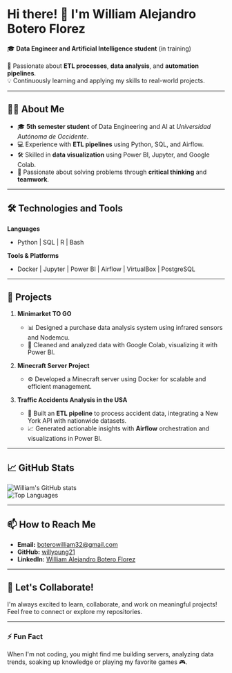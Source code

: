 # Hi there! 👋 I'm William Alejandro Botero Florez

🎓 **Data Engineer and Artificial Intelligence student** (in training) <br>  
🚀 Passionate about **ETL processes**, **data analysis**, and **automation pipelines**.  
💡 Continuously learning and applying my skills to real-world projects.  

---

## 🧑‍💻 About Me  
- 🎓 **5th semester student** of Data Engineering and AI at *Universidad Autónoma de Occidente*.  
- 💻 Experience with **ETL pipelines** using Python, SQL, and Airflow.  
- 🛠️ Skilled in **data visualization** using Power BI, Jupyter, and Google Colab.  
- 🎯 Passionate about solving problems through **critical thinking** and **teamwork**.

---

## 🛠️ Technologies and Tools  
**Languages**  
- Python | SQL | R | Bash  

**Tools & Platforms**  
- Docker | Jupyter | Power BI | Airflow | VirtualBox | PostgreSQL  

---

## 🚀 Projects  
1. **Minimarket TO GO**  
   - 📊 Designed a purchase data analysis system using infrared sensors and Nodemcu.  
   - 🧹 Cleaned and analyzed data with Google Colab, visualizing it with Power BI.  

2. **Minecraft Server Project**  
   - ⚙️ Developed a Minecraft server using Docker for scalable and efficient management.  

3. **Traffic Accidents Analysis in the USA**  
   - 🔄 Built an **ETL pipeline** to process accident data, integrating a New York API with nationwide datasets.  
   - 📈 Generated actionable insights with **Airflow** orchestration and visualizations in Power BI.  

---

## 📈 GitHub Stats  
![William's GitHub stats](https://github-readme-stats.vercel.app/api?username=willyoung21&show_icons=true&theme=radical)  
![Top Languages](https://github-readme-stats.vercel.app/api/top-langs/?username=willyoung21&layout=compact&theme=radical)

---

## 📫 How to Reach Me  
- **Email:** boterowilliam32@gmail.com  
- **GitHub:** [willyoung21](https://github.com/willyoung21)  
- **LinkedIn:** [William Alejandro Botero Florez](https://linkedin.com/in/William-Botero)  

---

## 🤝 Let's Collaborate!  
I'm always excited to learn, collaborate, and work on meaningful projects! Feel free to connect or explore my repositories.

---

### ⚡ Fun Fact  
When I'm not coding, you might find me building servers, analyzing data trends, soaking up knowledge or playing my favorite games 🎮.


